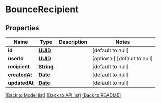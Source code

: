 # BounceRecipient
## Properties

Name | Type | Description | Notes
------------ | ------------- | ------------- | -------------
**id** | [**UUID**](UUID) |  | [default to null]
**userId** | [**UUID**](UUID) |  | [optional] [default to null]
**recipient** | [**String**](string) |  | [default to null]
**createdAt** | [**Date**](DateTime) |  | [default to null]
**updatedAt** | [**Date**](DateTime) |  | [default to null]

[[Back to Model list]](../README#documentation-for-models) [[Back to API list]](../README#documentation-for-api-endpoints) [[Back to README]](../README)

